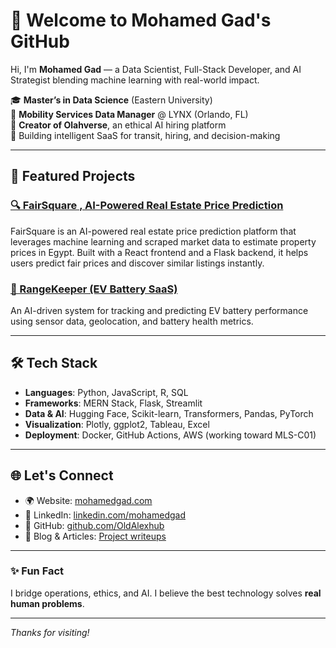 # 👋 Welcome to Mohamed Gad's GitHub

Hi, I'm **Mohamed Gad** — a Data Scientist, Full-Stack Developer, and AI Strategist blending machine learning with real-world impact.

🎓 **Master’s in Data Science** (Eastern University)  
💼 **Mobility Services Data Manager** @ LYNX (Orlando, FL)  
🧠 **Creator of Olahverse**, an ethical AI hiring platform  
🔌 Building intelligent SaaS for transit, hiring, and decision-making

---

## 🚀 Featured Projects



### [🔍 FairSquare , AI-Powered Real Estate Price Prediction](https://www.mohamedgad.com/projects/6809aae51b2694498e61c474)
FairSquare is an AI-powered real estate price prediction platform that leverages machine learning and scraped market data to estimate property prices in Egypt. 
Built with a React frontend and a Flask backend, it helps users predict fair prices and discover similar listings instantly.

### [🔋 RangeKeeper (EV Battery SaaS)](https://www.mohamedgad.com/projects/684f1858136ea05f0f7e56a7)
An AI-driven system for tracking and predicting EV battery performance using sensor data, geolocation, and battery health metrics.

---

## 🛠 Tech Stack

- **Languages**: Python, JavaScript, R, SQL  
- **Frameworks**: MERN Stack, Flask, Streamlit  
- **Data & AI**: Hugging Face, Scikit-learn, Transformers, Pandas, PyTorch  
- **Visualization**: Plotly, ggplot2, Tableau, Excel  
- **Deployment**: Docker, GitHub Actions, AWS (working toward MLS-C01)

---

## 🌐 Let's Connect

- 🌍 Website: [mohamedgad.com](https://www.mohamedgad.com)  
- 🧠 LinkedIn: [linkedin.com/mohamedgad](https://www.linkedin.com/in/mohamed-gad-6b286b1b6/)
- 🐍 GitHub: [github.com/OldAlexhub](https://github.com/OldAlexhub)  
- 🧾 Blog & Articles: [Project writeups](https://www.mohamedgad.com/projects)

---

### ✨ Fun Fact

I bridge operations, ethics, and AI. I believe the best technology solves **real human problems**.

---

_Thanks for visiting!_

